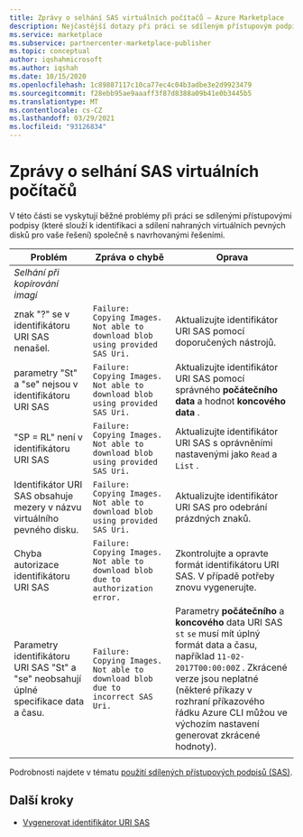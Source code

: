 ```yaml
---
title: Zprávy o selhání SAS virtuálních počítačů – Azure Marketplace
description: Nejčastější dotazy při práci se sdíleným přístupovým podpisem (SAS)
ms.service: marketplace
ms.subservice: partnercenter-marketplace-publisher
ms.topic: conceptual
author: iqshahmicrosoft
ms.author: iqshah
ms.date: 10/15/2020
ms.openlocfilehash: 1c89887117c10ca77ec4c04b3adbe3e2d9923479
ms.sourcegitcommit: f28ebb95ae9aaaff3f87d8388a09b41e0b3445b5
ms.translationtype: MT
ms.contentlocale: cs-CZ
ms.lasthandoff: 03/29/2021
ms.locfileid: "93126834"
---
```

# <a name="virtual-machine-sas-failure-messages"></a>Zprávy o selhání SAS virtuálních počítačů

V této části se vyskytují běžné problémy při práci se sdílenými přístupovými podpisy (které slouží k identifikaci a sdílení nahraných virtuálních pevných disků pro vaše řešení) společně s navrhovanými řešeními.

| Problém | Zpráva o chybě | Oprava |
| --------- | ------------------- | ------- |
| *Selhání při kopírování imagí* |  |  |
| znak "?" se v identifikátoru URI SAS nenašel. | `Failure: Copying Images. Not able to download blob using provided SAS Uri.` | Aktualizujte identifikátor URI SAS pomocí doporučených nástrojů. |
| parametry "St" a "se" nejsou v identifikátoru URI SAS | `Failure: Copying Images. Not able to download blob using provided SAS Uri.` | Aktualizujte identifikátor URI SAS pomocí správného **počátečního data** a hodnot **koncového data** . |
| "SP = RL" není v identifikátoru URI SAS | `Failure: Copying Images. Not able to download blob using provided SAS Uri.` | Aktualizujte identifikátor URI SAS s oprávněními nastavenými jako `Read` a `List` . |
| Identifikátor URI SAS obsahuje mezery v názvu virtuálního pevného disku. | `Failure: Copying Images. Not able to download blob using provided SAS Uri.` | Aktualizujte identifikátor URI SAS pro odebrání prázdných znaků. |
| Chyba autorizace identifikátoru URI SAS | `Failure: Copying Images. Not able to download blob due to authorization error.` | Zkontrolujte a opravte formát identifikátoru URI SAS. V případě potřeby znovu vygenerujte. |
| Parametry identifikátoru URI SAS "St" a "se" neobsahují úplné specifikace data a času. | `Failure: Copying Images. Not able to download blob due to incorrect SAS Uri.` | Parametry **počátečního** a **koncového** data URI SAS `st` `se` musí mít úplný formát data a času, například `11-02-2017T00:00:00Z` . Zkrácené verze jsou neplatné (některé příkazy v rozhraní příkazového řádku Azure CLI můžou ve výchozím nastavení generovat zkrácené hodnoty). |
|  |  |  |

Podrobnosti najdete v tématu [použití sdílených přístupových podpisů (SAS)](../storage/common/storage-sas-overview.md).

## <a name="next-steps"></a>Další kroky

- [Vygenerovat identifikátor URI SAS](azure-vm-get-sas-uri.md)
